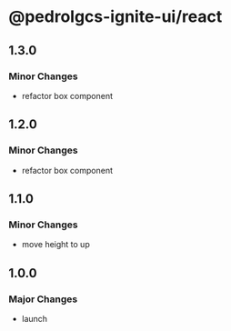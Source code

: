 # @pedrolgcs-ignite-ui/react

## 1.3.0

### Minor Changes

- refactor box component

## 1.2.0

### Minor Changes

- refactor box component

## 1.1.0

### Minor Changes

- move height to up

## 1.0.0

### Major Changes

- launch
